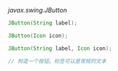 *javax.swing.JButton*
```java
JButton(String label);

JButton(Icon icon);

JButton(String label, Icon icon);

// 构造一个按钮。标签可以是常规的文本

```